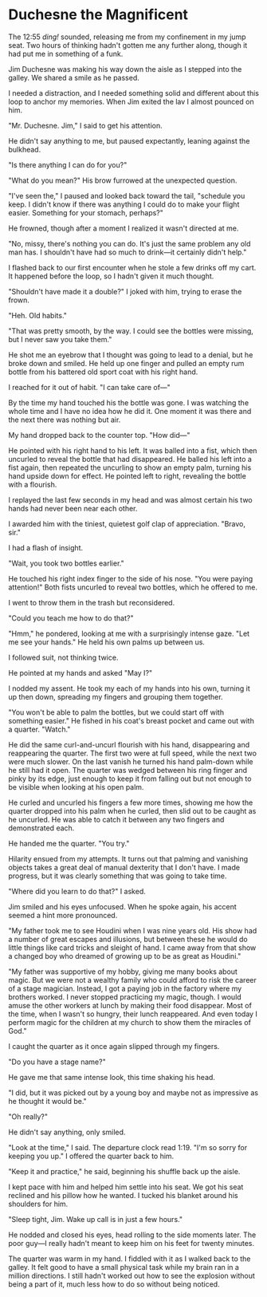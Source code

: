 # Duchesne the Magnificent

The 12:55 _ding!_ sounded, releasing me from my confinement in my jump seat.
Two hours of thinking hadn't gotten me any further along, though it had put me in something of a funk.

Jim Duchesne was making his way down the aisle as I stepped into the galley.
We shared a smile as he passed.

I needed a distraction, and I needed something solid and different about this loop to anchor my memories.
When Jim exited the lav I almost pounced on him.

"Mr. Duchesne.
Jim," I said to get his attention.

He didn't say anything to me, but paused expectantly, leaning against the bulkhead.

"Is there anything I can do for you?"

"What do you mean?"
His brow furrowed at the unexpected question.

"I've seen the," I paused and looked back toward the tail, "schedule you keep.
I didn't know if there was anything I could do to make your flight easier.
Something for your stomach, perhaps?"

He frowned, though after a moment I realized it wasn't directed at me.

"No, missy, there's nothing you can do.
It's just the same problem any old man has.
I shouldn't have had so much to drink—it certainly didn't help."

I flashed back to our first encounter when he stole a few drinks off my cart.
It happened before the loop, so I hadn't given it much thought.

"Shouldn't have made it a double?"
I joked with him, trying to erase the frown.

"Heh.
Old habits."

"That was pretty smooth, by the way.
I could see the bottles were missing, but I never saw you take them."

He shot me an eyebrow that I thought was going to lead to a denial, but he broke down and smiled.
He held up one finger and pulled an empty rum bottle from his battered old sport coat with his right hand.

I reached for it out of habit.
"I can take care of—"

By the time my hand touched his the bottle was gone.
I was watching the whole time and I have no idea how he did it.
One moment it was there and the next there was nothing but air.

My hand dropped back to the counter top.
"How did—"

He pointed with his right hand to his left.
It was balled into a fist, which then uncurled to reveal the bottle that had disappeared.
He balled his left into a fist again, then repeated the uncurling to show an empty palm, turning his hand upside down for effect.
He pointed left to right, revealing the bottle with a flourish.

I replayed the last few seconds in my head and was almost certain his two hands had never been near each other.

I awarded him with the tiniest, quietest golf clap of appreciation.
"Bravo, sir."

I had a flash of insight.

"Wait, you took two bottles earlier."

He touched his right index finger to the side of his nose.
"You were paying attention!"
Both fists uncurled to reveal two bottles, which he offered to me.

I went to throw them in the trash but reconsidered.

"Could you teach me how to do that?"

"Hmm," he pondered, looking at me with a surprisingly intense gaze.
"Let me see your hands."
He held his own palms up between us.

I followed suit, not thinking twice.

He pointed at my hands and asked "May I?"

I nodded my assent.
He took my each of my hands into his own, turning it up then down, spreading my fingers and grouping them together.

"You won't be able to palm the bottles, but we could start off with something easier."
He fished in his coat's breast pocket and came out with a quarter.
"Watch."

He did the same curl-and-uncurl flourish with his hand, disappearing and reappearing the quarter.
The first two were at full speed, while the next two were much slower.
On the last vanish he turned his hand palm-down while he still had it open.
The quarter was wedged between his ring finger and pinky by its edge, just enough to keep it from falling out but not enough to be visible when looking at his open palm.

He curled and uncurled his fingers a few more times, showing me how the quarter dropped into his palm when he curled, then slid out to be caught as he uncurled.
He was able to catch it between any two fingers and demonstrated each.

He handed me the quarter.
"You try."

Hilarity ensued from my attempts.
It turns out that palming and vanishing objects takes a great deal of manual dexterity that I don't have.
I made progress, but it was clearly something that was going to take time.

"Where did you learn to do that?" I asked.

Jim smiled and his eyes unfocused.
When he spoke again, his accent seemed a hint more pronounced.

"My father took me to see Houdini when I was nine years old.
His show had a number of great escapes and illusions, but between these he would do little things like card tricks and sleight of hand.
I came away from that show a changed boy who dreamed of growing up to be as great as Houdini."

"My father was supportive of my hobby, giving me many books about magic.
But we were not a wealthy family who could afford to risk the career of a stage magician.
Instead, I got a paying job in the factory where my brothers worked.
I never stopped practicing my magic, though.
I would amuse the other workers at lunch by making their food disappear.
Most of the time, when I wasn't so hungry, their lunch reappeared.
And even today I perform magic for the children at my church to show them the miracles of God."

I caught the quarter as it once again slipped through my fingers.

"Do you have a stage name?"

He gave me that same intense look, this time shaking his head.

"I did, but it was picked out by a young boy and maybe not as impressive as he thought it would be."

"Oh really?"

He didn't say anything, only smiled.

"Look at the time," I said.
The departure clock read 1:19.
"I'm so sorry for keeping you up."
I offered the quarter back to him.

"Keep it and practice," he said, beginning his shuffle back up the aisle.

I kept pace with him and helped him settle into his seat.
We got his seat reclined and his pillow how he wanted.
I tucked his blanket around his shoulders for him.

"Sleep tight, Jim.
Wake up call is in just a few hours."

He nodded and closed his eyes, head rolling to the side moments later.
The poor guy—I really hadn't meant to keep him on his feet for twenty minutes.

The quarter was warm in my hand.
I fiddled with it as I walked back to the galley.
It felt good to have a small physical task while my brain ran in a million directions.
I still hadn't worked out how to see the explosion without being a part of it, much less how to do so without being noticed.
